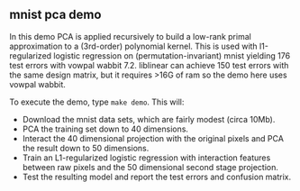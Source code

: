 mnist pca demo
--------------

In this demo PCA is applied recursively to build a low-rank primal 
approximation to a (3rd-order) polynomial kernel.  This is used 
with l1-regularized logistic regression on (permutation-invariant) mnist
yielding 176 test errors with vowpal wabbit 7.2.  liblinear can achieve 150 
test errors with the same design matrix, but it requires >16G of ram so the 
demo here uses vowpal wabbit.

To execute the demo, type `make demo`.  This will:

  * Download the mnist data sets, which are fairly modest (circa 10Mb).
  * PCA the training set down to 40 dimensions.
  * Interact the 40 dimensional projection with the original pixels and 
    PCA the result down to 50 dimensions.
  * Train an L1-regularized logistic regression with interaction features
    between raw pixels and the 50 dimensional second stage projection.
  * Test the resulting model and report the test errors and confusion matrix.
